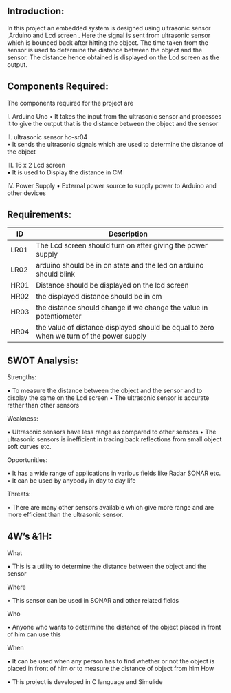 ## Introduction:
In this project an embedded system is designed using ultrasonic sensor ,Arduino and Lcd screen . Here the signal is sent from ultrasonic sensor which is bounced back after hitting the object. The time taken from the sensor is used to determine the distance between the object and the sensor. The distance hence obtained is displayed on the Lcd screen as the output.




## Components Required:  
The components required for the project are


I.	Arduino Uno 
•	It takes the input from the ultrasonic sensor and processes it to give the output that is the distance between the object and the sensor
 
II.	ultrasonic sensor hc-sr04  
•	It sends the ultrasonic signals which are used to determine the distance of the object


III.	16 x 2 Lcd screen  
•	It is used to Display the distance in CM


IV.	Power Supply
•	External power source to supply power to Arduino and other devices








## Requirements: 

|  ID|Description|
  |---|---|
  | LR01 | The Lcd screen should turn on after giving the power supply
  | LR02 |  arduino should be in on state and the led on arduino should blink
  | HR01 | Distance should be displayed on the lcd screen
  | HR02 | the displayed distance should be in cm 
  | HR03 | the distance should change if we change the value in potentiometer
  | HR04 | the value of distance displayed should be equal to zero when we turn of the power supply 
  
  





## SWOT Analysis:

Strengths: 

•	To measure the distance between the object and the sensor and to display the same on the Lcd screen
•	The ultrasonic sensor is accurate rather than other sensors

Weakness: 

•	Ultrasonic sensors have less range as compared to other sensors
•	The ultrasonic sensors is inefficient in tracing back reflections from small object soft curves etc.

Opportunities:

•	It has a wide range of applications in various fields like Radar SONAR etc.
•	It can be used by anybody in day to day life

Threats:

•	There are many other sensors available which give more range and are more efficient than the ultrasonic sensor.






## 4W’s &1H:

What

•	This is a utility to determine the distance between the object and the sensor

Where

•	This sensor can be used in SONAR and other related fields

Who

•	Anyone who wants to determine the distance of the object placed in front of him can use this

When

•	It can be used when any person has to find whether or not the object is placed in front of him or to measure the distance of object from him
How

•	This project is developed in C language and Simulide
